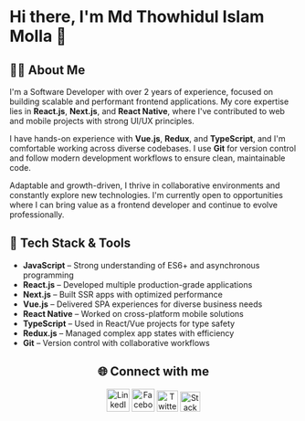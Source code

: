 # Hi there, I'm **Md Thowhidul Islam Molla** 👋

## 👨‍💻 About Me

I'm a Software Developer with over 2 years of experience, focused on building scalable and performant frontend applications. My core expertise lies in **React.js**, **Next.js**, and **React Native**, where I've contributed to web and mobile projects with strong UI/UX principles.

I have hands-on experience with **Vue.js**, **Redux**, and **TypeScript**, and I'm comfortable working across diverse codebases. I use **Git** for version control and follow modern development workflows to ensure clean, maintainable code.

Adaptable and growth-driven, I thrive in collaborative environments and constantly explore new technologies. I'm currently open to opportunities where I can bring value as a frontend developer and continue to evolve professionally.

## 🚀 Tech Stack & Tools

- **JavaScript** – Strong understanding of ES6+ and asynchronous programming
- **React.js** – Developed multiple production-grade applications
- **Next.js** – Built SSR apps with optimized performance
- **Vue.js** – Delivered SPA experiences for diverse business needs
- **React Native** – Worked on cross-platform mobile solutions
- **TypeScript** – Used in React/Vue projects for type safety
- **Redux.js** – Managed complex app states with efficiency
- **Git** – Version control with collaborative workflows

<h2 align="center">🌐 Connect with me</h2>

<p align="center">
  <a href="https://www.linkedin.com/in/thowhidulislam/"><img src="https://img.icons8.com/?size=100&id=13930&format=png&color=000000" width="40" alt="LinkedIn"/></a>
  <a href="https://www.facebook.com/thowhid.ndc14"><img src="https://img.icons8.com/?size=100&id=uLWV5A9vXIPu&format=png&color=000000" width="40" alt="Facebook"/></a>
  <a href="https://x.com/islam_thowhidul"><img src="https://img.icons8.com/?size=100&id=phOKFKYpe00C&format=png&color=000000" width="37" alt="Twitter"/></a>
  <a href="https://stackexchange.com/users/41691128/md-thowhidul-islam-molla"><img src="https://img.icons8.com/?size=100&id=xpLsvIw1xpqQ&format=png&color=000000" width="35" alt="Stack Overflow"/></a>
</p>


